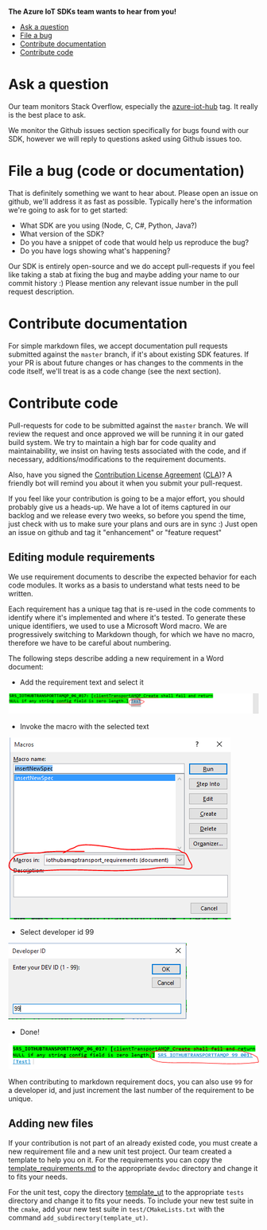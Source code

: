 **The Azure IoT SDKs team wants to hear from you!**

- [Ask a question](#ask-a-question)
- [File a bug](#file-a-bug)
- [Contribute documentation](#contribute-documentation)
- [Contribute code](#contribute-code)

# Ask a question
Our team monitors Stack Overflow, especially the [azure-iot-hub](http://stackoverflow.com/questions/tagged/azure-iot-hub) tag. It really is the best place to ask.

We monitor the Github issues section specifically for bugs found with our SDK, however we will reply to questions asked using Github issues too.

# File a bug (code or documentation)
That is definitely something we want to hear about. Please open an issue on github, we'll address it as fast as possible. Typically here's the information we're going to ask for to get started:
- What SDK are you using (Node, C, C#, Python, Java?)
- What version of the SDK?
- Do you have a snippet of code that would help us reproduce the bug?
- Do you have logs showing what's happening?

Our SDK is entirely open-source and we do accept pull-requests if you feel like taking a stab at fixing the bug and maybe adding your name to our commit history :) Please mention
any relevant issue number in the pull request description.

# Contribute documentation
For simple markdown files, we accept documentation pull requests submitted against the `master` branch, if it's about existing SDK features.
If your PR is about future changes or has changes to the comments in the code itself, we'll treat is as a code change (see the next section).

# Contribute code
Pull-requests for code to be submitted against the `master` branch. We will review the request and once approved we will be running it in our gated build system. We try to maintain a high bar for code quality and maintainability, we insist on having tests associated with the code, and if necessary, additions/modifications to the requirement documents.

Also, have you signed the [Contribution License Agreement](https://cla.microsoft.com/) ([CLA](https://cla.microsoft.com/))? A friendly bot will remind you about it when you submit your pull-request.

If you feel like your contribution is going to be a major effort, you should probably give us a heads-up. We have a lot of items captured in our backlog and we release every two weeks, so before you spend the time, just check with us to make
sure your plans and ours are in sync :) Just open an issue on github and tag it "enhancement" or "feature request"

## Editing module requirements
We use requirement documents to describe the expected behavior for each code modules. It works as a basis to understand what tests need to be written.

Each requirement has a unique tag that is re-used in the code comments to identify where it's implemented and where it's tested. To generate these unique identifiers, we used to use a Microsoft Word macro.
We are progressively switching to Markdown though, for which we have no macro, therefore we have to be careful about numbering.

The following steps describe adding a new requirement in a Word document:

* Add the requirement text and select it

![](doc/media/add_requirement/add_requirement_step1.png)

* Invoke the macro with the selected text

![](doc/media/add_requirement/add_requirement_step2.png)

* Select developer id 99

![](doc/media/add_requirement/add_requirement_step3.png)

* Done!

![](doc/media/add_requirement/add_requirement_step4.png)

When contributing to markdown requirement docs, you can also use `99` for a developer id, and just increment the last number of the requirement to be unique.

## Adding new files
If your contribution is not part of an already existed code, you must create a new requirement file and a new unit test project. Our team created a template to help you on it. For the requirements you can copy the [template_requirements.md](https://github.com/Azure/azure-c-shared-utility/blob/develop/devdoc/template_requirements.md) to the appropriate `devdoc` directory and change it to fits your needs.

For the unit test, copy the directory [template_ut](https://github.com/Azure/azure-c-shared-utility/tree/develop/tests/template_ut) to the appropriate `tests` directory and change it to fits your needs. To include your new test suite in the `cmake`, add your new test suite in `test/CMakeLists.txt` with the command `add_subdirectory(template_ut)`.
